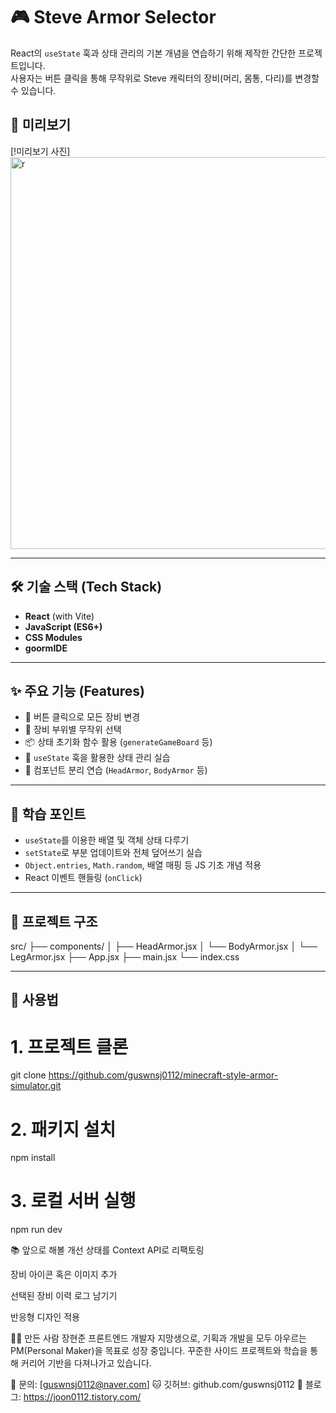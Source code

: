 # 🎮 Steve Armor Selector
React의 `useState` 훅과 상태 관리의 기본 개념을 연습하기 위해 제작한 간단한 프로젝트입니다.  
사용자는 버튼 클릭을 통해 무작위로 Steve 캐릭터의 장비(머리, 몸통, 다리)를 변경할 수 있습니다.

## 📸 미리보기

[!미리보기 사진]<img width="702" height="627" alt="r" src="https://github.com/user-attachments/assets/9d3c9c03-184d-4d62-b3d8-9bde629832d9" />


---

## 🛠️ 기술 스택 (Tech Stack)

- **React** (with Vite)
- **JavaScript (ES6+)**
- **CSS Modules**
- **goormIDE**

---

## ✨ 주요 기능 (Features)

- 🎲 버튼 클릭으로 모든 장비 변경
- 🧧 장비 부위별 무작위 선택
- 📦 상태 초기화 함수 활용 (`generateGameBoard` 등)
- 🧠 `useState` 훅을 활용한 상태 관리 실습
- 🧩 컴포넌트 분리 연습 (`HeadArmor`, `BodyArmor` 등)

---

## 📝 학습 포인트

- `useState`를 이용한 배열 및 객체 상태 다루기
- `setState`로 부분 업데이트와 전체 덮어쓰기 실습
- `Object.entries`, `Math.random`, 배열 매핑 등 JS 기초 개념 적용
- React 이벤트 핸들링 (`onClick`)

---

## 📁 프로젝트 구조

src/
├── components/
│ ├── HeadArmor.jsx
│ └── BodyArmor.jsx
│ └── LegArmor.jsx
├── App.jsx
├── main.jsx
└── index.css


---

## 📌 사용법

# 1. 프로젝트 클론
git clone https://github.com/guswnsj0112/minecraft-style-armor-simulator.git

# 2. 패키지 설치
npm install

# 3. 로컬 서버 실행
npm run dev

📚 앞으로 해볼 개선
상태를 Context API로 리팩토링

장비 아이콘 혹은 이미지 추가

선택된 장비 이력 로그 남기기

반응형 디자인 적용

🙋‍♂️ 만든 사람
장현준
프론트엔드 개발자 지망생으로, 기획과 개발을 모두 아우르는 PM(Personal Maker)을 목표로 성장 중입니다.
꾸준한 사이드 프로젝트와 학습을 통해 커리어 기반을 다져나가고 있습니다.

📧 문의: [guswnsj0112@naver.com]
🐱 깃허브: github.com/guswnsj0112
📝 블로그: https://joon0112.tistory.com/

